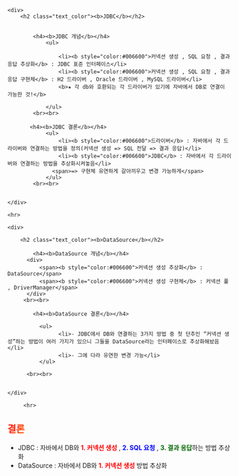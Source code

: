 <html>
<head>
    <style>
        .text_color{
             background: rgb(255,0,0);
             background: linear-gradient(120deg, rgba(255,0,0,1) 0%, rgba(255,141,0,1) 17%, 			rgba(245,255,0,1) 34%,
             rgba(34,106,42,1) 51%, rgba(4,37,240,1) 68%, rgba(13,27,147,1) 85%, rgba(94,0,255,1) 100%);
        background-clip: text;
              -webkit-background-clip: text;
                color: transparent;
                }
    </style>
</head>

<body>
<div>
 
    <div>
        <h2 class="text_color"><b>JDBC</b></h2>
        
          
            <h4><b>JDBC 개념</b></h4>
      			<ul>
          		
 		        	<li><b style="color:#006600">커넥션 생성 , SQL 요청 , 결과 응답 추상화</b> : JDBC 표준 인터페이스</li>
 		         	<li><b style="color:#006600">커넥션 생성 , SQL 요청 , 결과 응답 구현체</b> : H2 드라이버 , Oracle 드라이버 , MySQL 드라이버</li>
        		  	<b>★ 각 db와 호환되는 각 드라이버가 있기에 자바에서 DB로 연결이 가능한 것!</b>
          		
      			</ul>
			<br><br>

           <h4><b>JDBC 결론</b></h4>
          		<ul>
                	<li><b style="color:#006600">드라이버</b> : 자바에서 각 드라이버와 연결하는 방법을 정의(커넥션 생성 => SQL 전달 => 결과 응답)</li>
                    <li><b style="color:#006600">JDBC</b> : 자바에서 각 드라이버와 연결하는 방법을 추상화시켜놓음</li>
		          <span>=> 구현체 유연하게 갈아끼우고 변경 가능하게</span>
      			</ul>  
            <br><br>
        
			
    </div>

    <hr>

    <div>
        
        <h2 class="text_color"><b>DataSource</b></h2>
        
            <h4><b>DataSource 개념</b></h4>
          <div>
	          <span><b style="color:#006600">커넥션 생성 추상화</b> : DataSource</span>
    	      <span><b style="color:#006600">커넥션 생성 구현체</b> : 커넥션 풀 , DriverManager</span>
          </div>
         <br><br>

          	<h4><b>DataSource 결론</b></h4>
      
	          <ul>
    	            <li>- JDBC에서 DB와 연결하는 3가지 방법 중 첫 단추인 “커넥션 생성”하는 방법이 여러 가지가 있으니 그들을 DataSource라는 인터페이스로 추상화해놨음</li> 
        			<li>- 그에 다라 유연한 변경 가능</li>
	          </ul>
          
          <br><br>
         
       
    </div>
  
  		 <hr>	
  		
  
  <div>
    <h2 class="text_color"><b>결론</b></h2>
	    <ul>
    		<li>JDBC : 자바에서 DB와 <b style="color:red">1. 커넥션 생성</b> , <b style="color:blue">2. SQL 요청</b> , <b style="color:#006600">3. 결과 응답</b>하는 방법 추상화</li>
    		<li>DataSource : 자바에서 DB와 <b style="color:red">1. 커넥션 생성</b> 방법 추상화</li>
    	</ul>
  </div>
</div>

</body>
</html>
